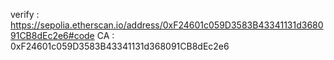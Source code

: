 verify : https://sepolia.etherscan.io/address/0xF24601c059D3583B43341131d368091CB8dEc2e6#code
CA : 0xF24601c059D3583B43341131d368091CB8dEc2e6